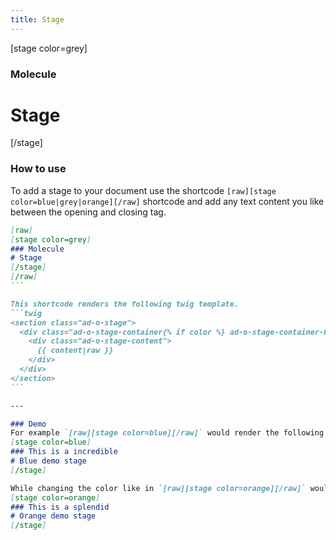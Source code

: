 ```yaml
---
title: Stage
---
```


[stage color=grey]
### Molecule
# Stage
[/stage]

### How to use
To add a stage to your document use the shortcode `[raw][stage color=blue|grey|orange][/raw]` shortcode and add any text content you like between the opening and closing tag.
````markdown
[raw]
[stage color=grey]
### Molecule
# Stage
[/stage]
[/raw]
```

This shortcode renders the following twig template.
```twig
<section class="ad-o-stage">
  <div class="ad-o-stage-container{% if color %} ad-o-stage-container-bg-{{ color }}{% endif %}">
    <div class="ad-o-stage-content">
      {{ content|raw }}
    </div>
  </div>
</section>
```

---

### Demo
For example `[raw][stage color=blue][/raw]` would render the following stage
[stage color=blue]
### This is a incredible
# Blue demo stage
[/stage]

While changing the color like in `[raw][stage color=orange][/raw]` would resolve to a stage looking like
[stage color=orange]
### This is a splendid
# Orange demo stage
[/stage]

